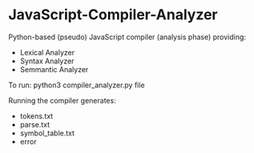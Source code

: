 # JavaScript-Compiler-Analyzer

Python-based (pseudo) JavaScript compiler (analysis phase) providing:

* Lexical Analyzer
* Syntax Analyzer
* Semmantic Analyzer

To run: python3 compiler_analyzer.py file

Running the compiler generates:

* tokens.txt
* parse.txt
* symbol_table.txt
* error
